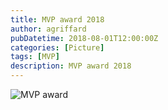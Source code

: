 ```yaml
---
title: MVP award 2018
author: agriffard
pubDatetime: 2018-08-01T12:00:00Z
categories: [Picture]
tags: [MVP]
description: MVP award 2018
---
```


![MVP award](/assets/blog/Microsoft-Most-Valuable-Professional/mvp2018.jpg)
